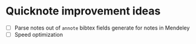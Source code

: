 Quicknote improvement ideas
=====

-   [ ] Parse notes out of `annote` bibtex fields generate for notes in Mendeley
-   [ ] Speed optimization
